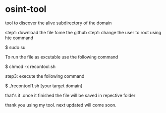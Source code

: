 # osint-tool
tool to discover the alive  subdirectory of the domain

step1:
download the file fome the github
step1:
change the user to root using hte command

$ sudo su

To run the file as excutable use the following command

$ chmod -x recontool.sh

step3:
 execute the following command
 
$ ./recontool1.sh  [your target domain]


that's it .once it finished the file will be saved in repective folder

thank you using my tool. next updated will come soon.

